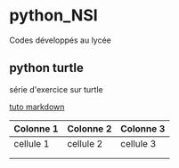 # python_NSI
Codes développés au lycée

## python turtle
série d'exercice sur turtle


[tuto markdown](https://documentation-snds.health-data-hub.fr/contribuer/guide_contribution/tutoriel_markdown.html#introduire-du-code)

| Colonne 1 | Colonne 2 | Colonne 3 |
|-----------|-----------|-----------|
| cellule 1 | cellule 2 | cellule 3 |
|           |           |           |
|           |           |           |
